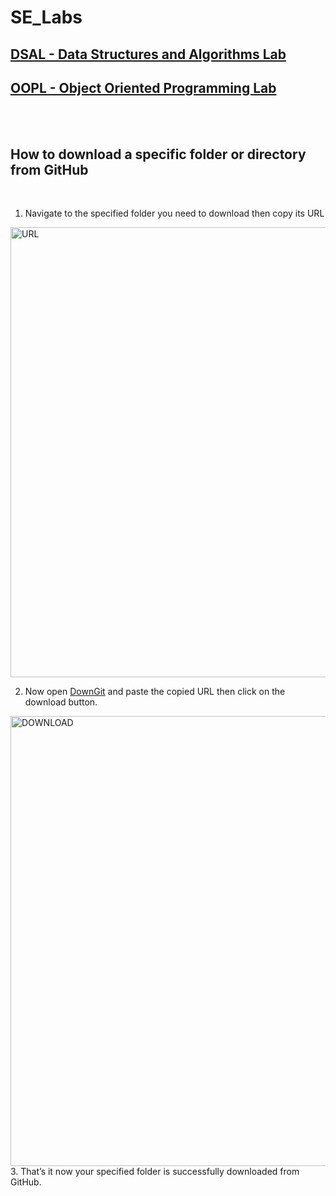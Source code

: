 # SE_Labs

## [DSAL - Data Structures and Algorithms Lab](https://github.com/GopalSaraf/SE_Labs/tree/main/DSAL)

## [OOPL - Object Oriented Programming Lab](https://github.com/GopalSaraf/SE_Labs/tree/main/OOPL)

<br>
<br>

## How to download a specific folder or directory from GitHub

<br/>

1. Navigate to the specified folder you need to download then copy its URL
   <br/>

<img width="720" alt="URL" src="https://user-images.githubusercontent.com/83419951/196021218-ae8c95ad-1bd3-45fd-97ad-8335b66acf93.png">

<br/>

2. Now open [DownGit](https://minhaskamal.github.io/DownGit/#/home) and paste the copied URL then click on the download button.
   <br/>

<img width="720" alt="DOWNLOAD" src="https://user-images.githubusercontent.com/83419951/196021573-466887cd-20e1-40a4-910c-afa6a7944fce.png">

<br/>
3. That’s it now your specified folder is successfully downloaded from GitHub.
